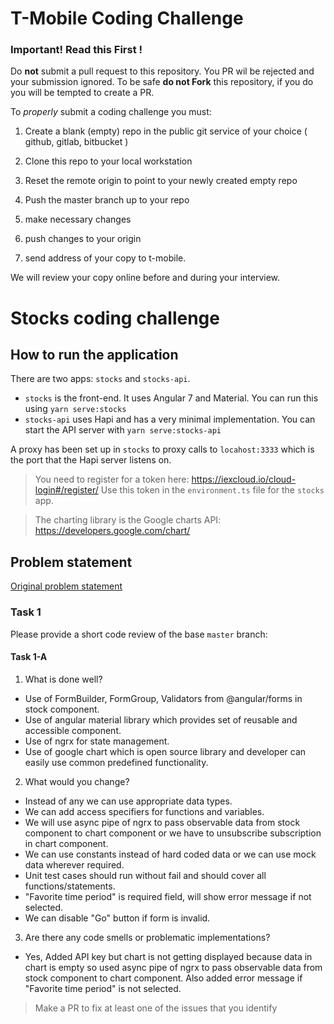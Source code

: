 # T-Mobile Coding Challenge

### Important! Read this First !

Do **not** submit a pull request to this repository.  You PR wil be rejected and your submission ignored.
To be safe **do not Fork** this repository, if you do you will be tempted to create a PR.

To _properly_ submit a coding challenge you must:

1. Create a blank (empty) repo in the public git service of your choice ( github, gitlab, bitbucket )
2. Clone this repo to your local workstation
3. Reset the remote origin to point to your newly created empty repo
4. Push the master branch up to your repo

5. make necessary changes
6. push changes to your origin
7. send address of your copy to t-mobile.

We will review your copy online before and during your interview.


# Stocks coding challenge

## How to run the application

There are two apps: `stocks` and `stocks-api`.

- `stocks` is the front-end. It uses Angular 7 and Material. You can run this using `yarn serve:stocks`
- `stocks-api` uses Hapi and has a very minimal implementation. You can start the API server with `yarn serve:stocks-api`

A proxy has been set up in `stocks` to proxy calls to `locahost:3333` which is the port that the Hapi server listens on.

> You need to register for a token here: https://iexcloud.io/cloud-login#/register/ Use this token in the `environment.ts` file for the `stocks` app.

> The charting library is the Google charts API: https://developers.google.com/chart/

## Problem statement

[Original problem statement](https://github.com/tmobile/developer-kata/blob/master/puzzles/web-api/stock-broker.md)

### Task 1

Please provide a short code review of the base `master` branch:

#### Task 1-A
1. What is done well?
- Use of FormBuilder, FormGroup, Validators from @angular/forms in stock component.
- Use of angular material library which provides set of reusable and accessible component.
- Use of ngrx for state management.
- Use of google chart which is open source library and developer can easily use common predefined functionality.

2. What would you change?
- Instead of any we can use appropriate data types.
- We can add access specifiers for functions and variables.
- We will use async pipe of ngrx to pass observable data from stock component to chart component or we have to unsubscribe subscription in chart component.
- We can use constants instead of hard coded data or we can use mock data wherever required.
- Unit test cases should run without fail and should cover all functions/statements.
- "Favorite time period" is required field, will show error message if not selected.
- We can disable "Go" button if form is invalid.

3. Are there any code smells or problematic implementations?
- Yes, Added API key but chart is not getting displayed because data in chart is empty so used async pipe of ngrx to pass observable data from stock component to chart component.
    Also added error message if "Favorite time period" is not selected.

> Make a PR to fix at least one of the issues that you identify
